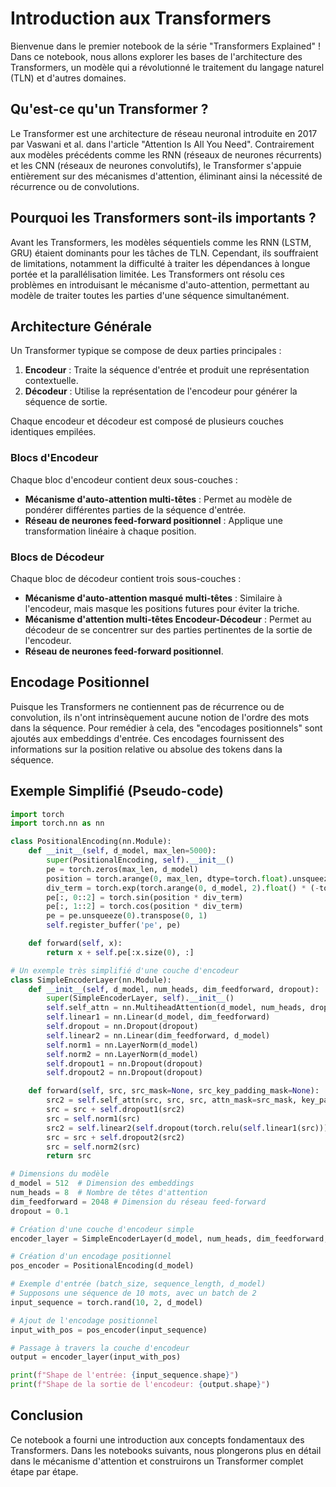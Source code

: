 # Introduction aux Transformers

Bienvenue dans le premier notebook de la série "Transformers Explained" ! Dans ce notebook, nous allons explorer les bases de l'architecture des Transformers, un modèle qui a révolutionné le traitement du langage naturel (TLN) et d'autres domaines.

## Qu'est-ce qu'un Transformer ?

Le Transformer est une architecture de réseau neuronal introduite en 2017 par Vaswani et al. dans l'article "Attention Is All You Need". Contrairement aux modèles précédents comme les RNN (réseaux de neurones récurrents) et les CNN (réseaux de neurones convolutifs), le Transformer s'appuie entièrement sur des mécanismes d'attention, éliminant ainsi la nécessité de récurrence ou de convolutions.

## Pourquoi les Transformers sont-ils importants ?

Avant les Transformers, les modèles séquentiels comme les RNN (LSTM, GRU) étaient dominants pour les tâches de TLN. Cependant, ils souffraient de limitations, notamment la difficulté à traiter les dépendances à longue portée et la parallélisation limitée. Les Transformers ont résolu ces problèmes en introduisant le mécanisme d'auto-attention, permettant au modèle de traiter toutes les parties d'une séquence simultanément.

## Architecture Générale

Un Transformer typique se compose de deux parties principales :

1.  **Encodeur** : Traite la séquence d'entrée et produit une représentation contextuelle.
2.  **Décodeur** : Utilise la représentation de l'encodeur pour générer la séquence de sortie.

Chaque encodeur et décodeur est composé de plusieurs couches identiques empilées.

### Blocs d'Encodeur

Chaque bloc d'encodeur contient deux sous-couches :

-   **Mécanisme d'auto-attention multi-têtes** : Permet au modèle de pondérer différentes parties de la séquence d'entrée.
-   **Réseau de neurones feed-forward positionnel** : Applique une transformation linéaire à chaque position.

### Blocs de Décodeur

Chaque bloc de décodeur contient trois sous-couches :

-   **Mécanisme d'auto-attention masqué multi-têtes** : Similaire à l'encodeur, mais masque les positions futures pour éviter la triche.
-   **Mécanisme d'attention multi-têtes Encodeur-Décodeur** : Permet au décodeur de se concentrer sur des parties pertinentes de la sortie de l'encodeur.
-   **Réseau de neurones feed-forward positionnel**.

## Encodage Positionnel

Puisque les Transformers ne contiennent pas de récurrence ou de convolution, ils n'ont intrinsèquement aucune notion de l'ordre des mots dans la séquence. Pour remédier à cela, des "encodages positionnels" sont ajoutés aux embeddings d'entrée. Ces encodages fournissent des informations sur la position relative ou absolue des tokens dans la séquence.

## Exemple Simplifié (Pseudo-code)

```python
import torch
import torch.nn as nn

class PositionalEncoding(nn.Module):
    def __init__(self, d_model, max_len=5000):
        super(PositionalEncoding, self).__init__()
        pe = torch.zeros(max_len, d_model)
        position = torch.arange(0, max_len, dtype=torch.float).unsqueeze(1)
        div_term = torch.exp(torch.arange(0, d_model, 2).float() * (-torch.log(torch.tensor(10000.0)) / d_model))
        pe[:, 0::2] = torch.sin(position * div_term)
        pe[:, 1::2] = torch.cos(position * div_term)
        pe = pe.unsqueeze(0).transpose(0, 1)
        self.register_buffer('pe', pe)

    def forward(self, x):
        return x + self.pe[:x.size(0), :]

# Un exemple très simplifié d'une couche d'encodeur
class SimpleEncoderLayer(nn.Module):
    def __init__(self, d_model, num_heads, dim_feedforward, dropout):
        super(SimpleEncoderLayer, self).__init__()
        self.self_attn = nn.MultiheadAttention(d_model, num_heads, dropout=dropout)
        self.linear1 = nn.Linear(d_model, dim_feedforward)
        self.dropout = nn.Dropout(dropout)
        self.linear2 = nn.Linear(dim_feedforward, d_model)
        self.norm1 = nn.LayerNorm(d_model)
        self.norm2 = nn.LayerNorm(d_model)
        self.dropout1 = nn.Dropout(dropout)
        self.dropout2 = nn.Dropout(dropout)

    def forward(self, src, src_mask=None, src_key_padding_mask=None):
        src2 = self.self_attn(src, src, src, attn_mask=src_mask, key_padding_mask=src_key_padding_mask)[0]
        src = src + self.dropout1(src2)
        src = self.norm1(src)
        src2 = self.linear2(self.dropout(torch.relu(self.linear1(src))))
        src = src + self.dropout2(src2)
        src = self.norm2(src)
        return src

# Dimensions du modèle
d_model = 512  # Dimension des embeddings
num_heads = 8  # Nombre de têtes d'attention
dim_feedforward = 2048 # Dimension du réseau feed-forward
dropout = 0.1

# Création d'une couche d'encodeur simple
encoder_layer = SimpleEncoderLayer(d_model, num_heads, dim_feedforward, dropout)

# Création d'un encodage positionnel
pos_encoder = PositionalEncoding(d_model)

# Exemple d'entrée (batch_size, sequence_length, d_model)
# Supposons une séquence de 10 mots, avec un batch de 2
input_sequence = torch.rand(10, 2, d_model)

# Ajout de l'encodage positionnel
input_with_pos = pos_encoder(input_sequence)

# Passage à travers la couche d'encodeur
output = encoder_layer(input_with_pos)

print(f"Shape de l'entrée: {input_sequence.shape}")
print(f"Shape de la sortie de l'encodeur: {output.shape}")
```

## Conclusion

Ce notebook a fourni une introduction aux concepts fondamentaux des Transformers. Dans les notebooks suivants, nous plongerons plus en détail dans le mécanisme d'attention et construirons un Transformer complet étape par étape.

